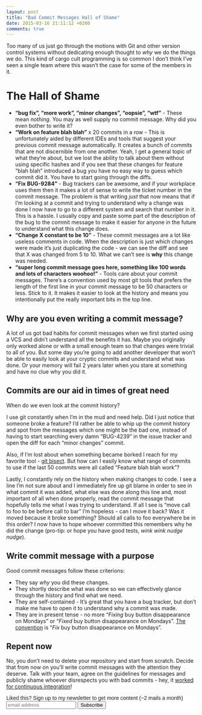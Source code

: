 ```yaml
---
layout: post
title: "Bad Commit Messages Hall of Shame"
date: 2015-03-16 21:11:12 +0200
comments: true
---
```


Too many of us just go through the motions with Git and other version control systems without dedicating enough thought to *why* we do the things we do. This kind of cargo cult programming is so common I don’t think I’ve seen a single team where this wasn’t the case for some of the members in it.

# The Hall of Shame

* **“bug fix”, “more work”, “minor changes”, “oopsie”, “wtf”** - These mean *nothing*. You may as well supply no commit message. Why did you even bother to write it?
* **“Work on feature blah blah”** x 20 commits in a row - This is unfortunately aided by different IDEs and tools that suggest your previous commit message automatically. It creates a bunch of commits that are not discernible from one another. Yeah, I get a general topic of what they’re about, but we lost the ability to talk about them without using specific hashes and if you see that these changes for feature “blah blah” introduced a bug you have no easy way to guess which commit did it. You have to start going through the diffs.
* **“Fix BUG-9284”** - Bug trackers can be awesome, and if your workplace uses them then it makes a lot of sense to write the ticket number in the commit message. The problem is that writing *just* that now means that if I’m looking at a commit and trying to understand why a change was done I now have to go to a different system and search that number in it. This is a hassle. I usually copy and paste some part of the description of the bug to the commit message to make it easier for anyone in the future to understand what this change does.
* **“Change X constant to be 10”** - These commit messages are a lot like useless comments in code. When the description is just which changes were made it’s just duplicating the code - we can see the diff and see that X was changed from 5 to 10. What we can’t see is **why** this change was needed.
* **“super long commit message goes here, something like 100 words and lots of characters woohoo!”** - Tools care about your commit messages. There’s a convention used by most git tools that prefers the length of the first line in your commit message to be 50 characters or less. Stick to it. It makes it easier to look at the history and means you intentionally put the really important bits in the top line.

## Why are you even writing a commit message?
A lot of us got bad habits for commit messages when we first started using a VCS and didn’t understand all the benefits it has. Maybe you originally only worked alone or with a small enough team so that changes were trivial to all of you. But some day you’re going to add another developer that won’t be able to easily look at your cryptic commits and understand what was done. Or your memory will fail 2 years later when you stare at something and have no clue why you did it.

## Commits are our aid in times of great need
When do we even look at the commit history?

I use git constantly when I’m in the mud and need help. Did I just notice that someone broke a feature? I’d rather be able to whip up the commit history and spot from the messages which one might be the bad one, instead of having to start searching every damn “BUG-4239” in the issue tracker and open the diff for each “minor changes” commit.

Also, if I’m lost about when something became borked I reach for my favorite tool - [git bisect](/2012/04/10/using-binary-search-for-debugging/). But how can I easily know what range of commits to use if the last 50 commits were all called “Feature blah blah work”?

Lastly, I constantly rely on the history when making changes to code. I see a line I’m not sure about and I immediately fire up git blame in order to see in what commit it was added, what else was done along this line and, most important of all when done properly, read the commit message that hopefully tells me what I was trying to understand. If all I see is “move call to foo to be before call to bar” I’m hopeless - can I move it back? Was it moved because it broke something? Should all calls to foo everywhere be in this order? I now have to hope whoever committed this remembers why he did the change (pro-tip: or hope you have good tests, *wink wink nudge nudge*).

## Write commit message with a purpose

Good commit messages follow these criterions:

 * They say *why* you did these changes.
 * They shortly describe what was done so we can effectively glance through the history and find what we need.
 * They are self-contained - It’s great that you have a bug tracker, but don’t make me have to open it to understand why a commit was made.
 * They are in present tense - no more “*Fixing* buy button disappearance on Mondays” or “*Fixed* buy button disappearance on Mondays”. [The convention](http://tbaggery.com/2008/04/19/a-note-about-git-commit-messages.html) is “*Fix* buy button disappearance on Mondays”.

## Repent now

No, you don’t need to delete your repository and start from scratch. Decide that from now on you’ll write commit messages with the attention they deserve. Talk with your team, agree on the guidelines for messages and publicly shame whoever disrespects you with bad commits - hey, it [worked for continuous integration](http://youbrokethebuild.com)!

<!-- Begin MailChimp Signup Form -->
<link href="http://cdn-images.mailchimp.com/embedcode/slim-081711.css" rel="stylesheet" type="text/css">
<style type="text/css">
    #mc_embed_signup{background:#fff; clear:left; font:14px Helvetica,Arial,sans-serif; }
    /* Add your own MailChimp form style overrides in your site stylesheet or in this style block.
       We recommend moving this block and the preceding CSS link to the HEAD of your HTML file. */
</style>
<div id="mc_embed_signup">
<form action="http://codelord.us6.list-manage.com/subscribe/post?u=78b36f07d7d2e7e91eb8deee3&amp;id=c9a8d439c8" method="post" id="mc-embedded-subscribe-form" name="mc-embedded-subscribe-form" class="validate" target="_blank" novalidate>
    <label for="mce-EMAIL">Liked this? Sign up to my newsletter to get more content (~2 mails a month)</label>
    <input type="email" value="" name="EMAIL" class="email" id="mce-EMAIL" placeholder="email address" required style="display: inline">
    <input type="hidden" value="" name="SIGNUP_URL" class="email" id="mce-SIGNUP_URL">
    <input type="submit" value="Subscribe" name="subscribe" id="mc-embedded-subscribe" class="button" style="display: inline">
</form>
</div>
<script type="text/javascript">
document.getElementById('mce-SIGNUP_URL').value = document.location.href;
</script>
<!--End mc_embed_signup-->
